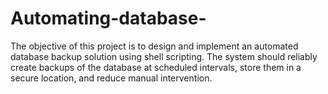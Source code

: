 # Automating-database-
The objective of this project is to design and implement an automated database backup solution using shell scripting. The system should reliably create backups of the database at scheduled intervals, store them in a secure location, and reduce manual intervention.
